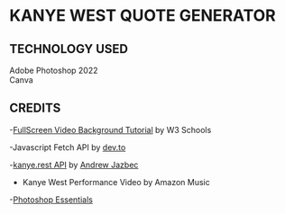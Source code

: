 # KANYE WEST QUOTE GENERATOR

## TECHNOLOGY USED
Adobe Photoshop 2022  
Canva

## CREDITS
-[FullScreen Video Background Tutorial](https://www.w3schools.com/howto/howto_css_fullscreen_video.asp) by W3 Schools  

-Javascript Fetch API by [dev.to](https://dev.to/asaoluelijah/understanding-fetch-2-building-a-random-quote-generator-app-25nj)  

-[kanye.rest API](https://github.com/ajzbc/kanye.rest) by [Andrew Jazbec](https://github.com/ajzbc)  

- Kanye West Performance Video by Amazon Music  

-[Photoshop Essentials](https://www.photoshopessentials.com/photo-effects/transparent-text-area/)